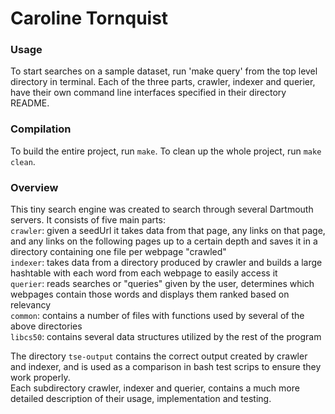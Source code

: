# Caroline Tornquist

### Usage
To start searches on a sample dataset, run 'make query' from the top level directory in terminal. Each of the three parts, crawler, indexer and querier, have their own command line interfaces specified in their directory README. 

### Compilation
To build the entire project, run `make`.
To clean up the whole project, run `make clean`.

### Overview
This tiny search engine was created to search through several Dartmouth servers. It consists of five main parts:  
```crawler```: given a seedUrl it takes data from that page, any links on that page, and any links on the following pages up to a certain depth and saves it in a directory containing one file per webpage "crawled"  
```indexer```: takes data from a directory produced by crawler and builds a large hashtable with each word from each webpage to easily access it  
```querier```: reads searches or "queries" given by the user, determines which webpages contain those words and displays them ranked based on relevancy  
```common```: contains a number of files with functions used by several of the above directories  
```libcs50```: contains several data structures utilized by the rest of the program  

The directory ```tse-output``` contains the correct output created by crawler and indexer, and is used as a comparison in bash test scrips to ensure they work properly.   
Each subdirectory crawler, indexer and querier, contains a much more detailed description of their usage, implementation and testing. 
